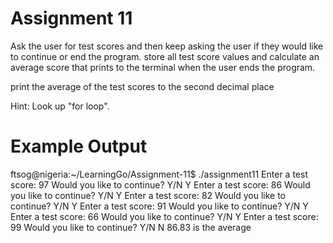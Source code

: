 # Assignment 11
Ask the user for test scores and then keep asking the user if they would like to continue or end the program. store all test score values and calculate an average score that prints to the terminal when the user ends the program.

print the average of the test scores to the second decimal place

Hint: Look up "for loop".

# Example Output
ftsog@nigeria:~/LearningGo/Assignment-11$ ./assignment11
Enter a test score: 97
Would you like to continue? Y/N Y
Enter a test score: 86
Would you like to continue? Y/N Y
Enter a test score: 82
Would you like to continue? Y/N Y
Enter a test score: 91
Would you like to continue? Y/N Y
Enter a test score: 66
Would you like to continue? Y/N Y
Enter a test score: 99
Would you like to continue? Y/N N
86.83 is the average